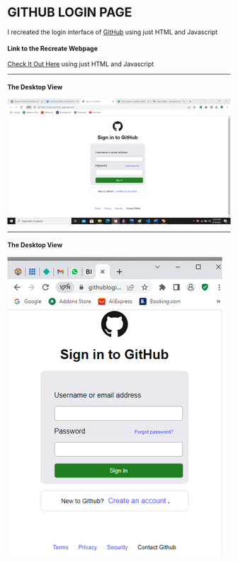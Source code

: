 # GITHUB LOGIN PAGE
<p>I recreated the login interface of <a href="https//github.com">GitHub<a> using just HTML and Javascript</p>
<h4>Link to the Recreate Webpage</h4>
<a href="https://githubloginpage.netlify.app/">Check It Out Here<a> using just HTML and Javascript</p>
<hr>
<h4>The Desktop View</h4>
<img src="/images/desktop.png">
<hr>
<h4>The Desktop View</h4>
<img src="/images/android.png">
